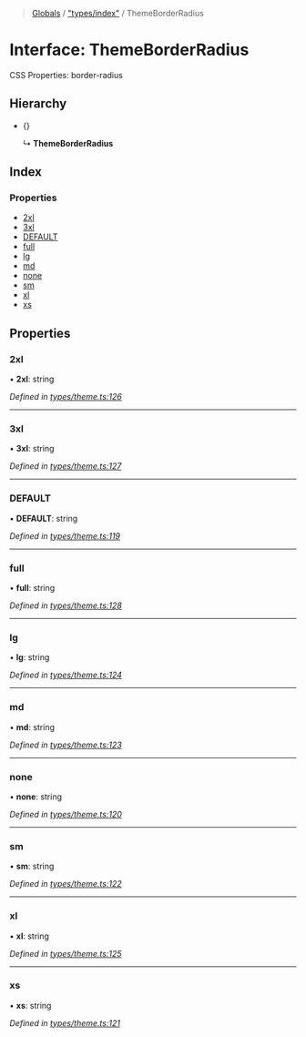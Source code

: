 > [Globals](../README.md) / ["types/index"](../modules/_types_index_.md) / ThemeBorderRadius

# Interface: ThemeBorderRadius

CSS Properties: border-radius

## Hierarchy

- {}

  ↳ **ThemeBorderRadius**

## Index

### Properties

- [2xl](_types_index_.themeborderradius.md#2xl)
- [3xl](_types_index_.themeborderradius.md#3xl)
- [DEFAULT](_types_index_.themeborderradius.md#default)
- [full](_types_index_.themeborderradius.md#full)
- [lg](_types_index_.themeborderradius.md#lg)
- [md](_types_index_.themeborderradius.md#md)
- [none](_types_index_.themeborderradius.md#none)
- [sm](_types_index_.themeborderradius.md#sm)
- [xl](_types_index_.themeborderradius.md#xl)
- [xs](_types_index_.themeborderradius.md#xs)

## Properties

### 2xl

• **2xl**: string

_Defined in [types/theme.ts:126](https://github.com/kenoxa/beamwind/blob/main/packages/beamwind/src/types/theme.ts#L126)_

---

### 3xl

• **3xl**: string

_Defined in [types/theme.ts:127](https://github.com/kenoxa/beamwind/blob/main/packages/beamwind/src/types/theme.ts#L127)_

---

### DEFAULT

• **DEFAULT**: string

_Defined in [types/theme.ts:119](https://github.com/kenoxa/beamwind/blob/main/packages/beamwind/src/types/theme.ts#L119)_

---

### full

• **full**: string

_Defined in [types/theme.ts:128](https://github.com/kenoxa/beamwind/blob/main/packages/beamwind/src/types/theme.ts#L128)_

---

### lg

• **lg**: string

_Defined in [types/theme.ts:124](https://github.com/kenoxa/beamwind/blob/main/packages/beamwind/src/types/theme.ts#L124)_

---

### md

• **md**: string

_Defined in [types/theme.ts:123](https://github.com/kenoxa/beamwind/blob/main/packages/beamwind/src/types/theme.ts#L123)_

---

### none

• **none**: string

_Defined in [types/theme.ts:120](https://github.com/kenoxa/beamwind/blob/main/packages/beamwind/src/types/theme.ts#L120)_

---

### sm

• **sm**: string

_Defined in [types/theme.ts:122](https://github.com/kenoxa/beamwind/blob/main/packages/beamwind/src/types/theme.ts#L122)_

---

### xl

• **xl**: string

_Defined in [types/theme.ts:125](https://github.com/kenoxa/beamwind/blob/main/packages/beamwind/src/types/theme.ts#L125)_

---

### xs

• **xs**: string

_Defined in [types/theme.ts:121](https://github.com/kenoxa/beamwind/blob/main/packages/beamwind/src/types/theme.ts#L121)_
